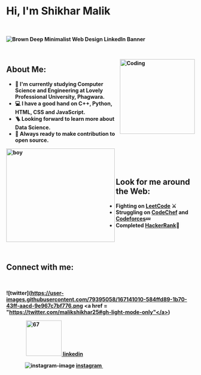 # <b> Hi, I'm Shikhar Malik  
&nbsp;&nbsp;

![Brown Deep Minimalist Web Design LinkedIn Banner](https://user-images.githubusercontent.com/79395058/167137353-b99ede8a-eeff-4d29-8cf1-d2ca44f2faac.png)


&nbsp;&nbsp;
&nbsp;&nbsp;

<img alt="Coding" src="https://user-images.githubusercontent.com/22797857/90096298-b90f4b00-dd54-11ea-9a31-00ad53f8ec04.gif" align="right" height="200"/>

## <b>About Me:
- 🔅 I'm currently studying Computer Science and Engineering at Lovely Professional University, Phagwara.
- 💻 I have a good hand on C++, Python, HTML, CSS and JavaScript.
- 🪜 Looking forward to learn more about Data Science.
- 📌 Always ready to make contribution to open source.

&nbsp;
&nbsp;&nbsp;
&nbsp;
<img alt="boy" src="https://media.baamboozle.com/uploads/images/279918/1613711563_131167.gif" align ="left" height="250" width="290"/>
&nbsp;
&nbsp;
&nbsp;

&nbsp;&nbsp;
## <b>Look for me around the Web:
- Fighting on [LeetCode](https://leetcode.com/shikharmalik333/) ⚔️
- Struggling on [CodeChef](https://www.codechef.com/) and [Codeforces](https://www.codechef.com/)💤
- Completed [HackerRank](https://www.hackerrank.com/dashboard)💯
&nbsp;
&nbsp;
&nbsp;&nbsp;
  
&nbsp;&nbsp;
&nbsp;&nbsp;
&nbsp;&nbsp;

&nbsp;&nbsp;
&nbsp;
&nbsp;
&nbsp;

## Connect with me:
&nbsp;&nbsp;&nbsp;
&nbsp;&nbsp;
 
![twitter](https://user-images.githubusercontent.com/79395058/167141010-584ffd89-1b70-43ff-aacd-9e967c7bf776.png <a href = "https://twitter.com/malikshikhar25#gh-light-mode-only"</a>)

&nbsp;&nbsp;&nbsp;&nbsp;&nbsp;&nbsp;&nbsp;&nbsp;&nbsp;&nbsp;&nbsp;&nbsp;&nbsp;&nbsp;&nbsp;
<img width="95" alt="67" src="https://user-images.githubusercontent.com/79395058/167137633-c05470a6-466d-4b35-b5c2-e4ef33c62c8a.png"><a href="www.linkedin.com/in/shikhar-malik-0280691b9#gh-light-mode-only"> linkedin </a>
  
&nbsp;&nbsp;&nbsp;&nbsp;&nbsp;&nbsp;&nbsp;&nbsp;&nbsp;&nbsp;&nbsp;&nbsp;&nbsp;&nbsp;
  ![instagram-image](https://user-images.githubusercontent.com/79395058/167141426-07496275-8f24-4b1f-8265-dbdcfb9530c6.png)
  <a href="https://www.instagram.com/killershot007/#gh-light-mode-only#gh-light-mode-only"> instagram </a>
&nbsp;&nbsp;&nbsp;&nbsp;
&nbsp;&nbsp;

